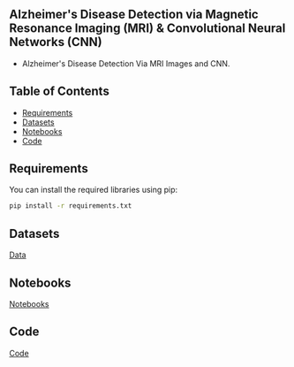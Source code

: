 ## Alzheimer's Disease Detection via Magnetic Resonance Imaging (MRI) & Convolutional Neural Networks (CNN)
- Alzheimer's Disease Detection Via MRI Images and CNN.


## Table of Contents

- [Requirements](#requirements)
- [Datasets](#datasets)
- [Notebooks](#Notebooks)
- [Code](#Code)

## Requirements

You can install the required libraries using pip:

```bash
pip install -r requirements.txt
```
## Datasets
[Data](https://github.com/Asma-Nasr/Alzheimer-s-Disease-Detection-MRI-images-CNN/tree/main/Data)

## Notebooks
[Notebooks](https://github.com/Asma-Nasr/Alzheimer-s-Disease-Detection-MRI-images-CNN/tree/main/Notebooks)

## Code
[Code](https://github.com/Asma-Nasr/Alzheimer-s-Disease-Detection-MRI-images-CNN/tree/main/src)
